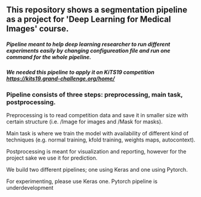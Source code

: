 ## This repository shows a segmentation pipeline as a project for 'Deep Learning for Medical Images' course.
 
##### Pipeline meant to help deep learning researcher to run different experiments easily by changing configureation file and run one command for the whole pipeline.   

##### We needed this pipeline to apply it on KiTS19 competition https://kits19.grand-challenge.org/home/ 

### Pipeline consists of three steps: preprocessing, main task, postprocessing.

Preprocessing is to read competition data and save it in smaller size with certain structure (i.e. /Image for images and /Mask for masks). 

Main task is where we train the model with availability of different kind of techniques (e.g. normal training, kfold training, weights maps, autocontext).

Postprocessing is meant for visualization and reporting, however for the project sake we use it for prediction.
 
 
We build two different pipelines; one using Keras and one using Pytorch.

For experimenting, please use Keras one. Pytorch pipeline is underdevelopment   